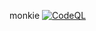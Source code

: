 monkie
[![CodeQL](https://github.com/PalNet-Dev/Monkie/actions/workflows/github-code-scanning/codeql/badge.svg)](https://github.com/PalNet-Dev/Monkie/actions/workflows/github-code-scanning/codeql)
